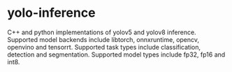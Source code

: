 # yolo-inference
C++ and python implementations of yolov5 and yolov8 inference.
Supported model backends include libtorch, onnxruntime, opencv, openvino and tensorrt.
Supported task types include classification, detection and segmentation.
Supported model types include fp32, fp16 and int8.
